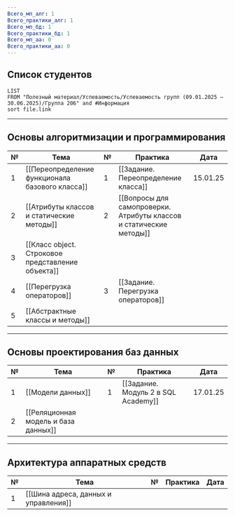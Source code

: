 ```yaml
---
Всего_мп_алг: 1
Всего_практики_алг: 1
Всего_мп_бд: 1
Всего_практики_бд: 1
Всего_мп_аа: 0
Всего_практики_аа: 0
---
```

## Список студентов

```dataview
LIST
FROM "Полезный материал/Успеваемость/Успеваемость групп (09.01.2025 – 30.06.2025)/Группа 206" and #Информация 
sort file.link
```

---
## Основы алгоритмизации и программирования

| №   | Тема                                              | №   | Практика                                                            | Дата     |
| --- | ------------------------------------------------- | --- | ------------------------------------------------------------------- | -------- |
| 1   | [[Переопределение функционала базового класса]]   | 1   | [[Задание. Переопределение класса]]                                 | 15.01.25 |
| 2   | [[Атрибуты классов и статические методы]]         | 2   | [[Вопросы для самопроверки. Атрибуты классов и статические методы]] |          |
| 3   | [[Класс object. Строковое представление объекта]] |     |                                                                     |          |
| 4   | [[Перегрузка операторов]]                         | 3   | [[Задание. Перегрузка операторов]]                                  |          |
| 5   | [[Абстрактные классы и методы]]                   |     |                                                                     |          |

---
## Основы проектирования баз данных

| №   | Тема                                 | №   | Практика                            | Дата     |
| --- | ------------------------------------ | --- | ----------------------------------- | -------- |
| 1   | [[Модели данных]]                    | 1   | [[Задание. Модуль 2 в SQL Academy]] | 17.01.25 |
| 2   | [[Реляционная модель и база данных]] |     |                                     |          |

---
## Архитектура аппаратных средств

| №   | Тема                                 | №   | Практика | Дата |
| --- | ------------------------------------ | --- | -------- | ---- |
| 1   | [[Шина адреса, данных и управления]] |     |          |      |
